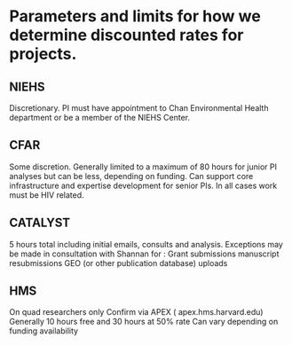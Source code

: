 # Parameters and limits for how we determine discounted rates for projects.

## NIEHS
Discretionary. 
PI must have appointment to Chan Environmental Health department or be a member of the NIEHS Center. 

## CFAR
Some discretion. 
Generally limited to a maximum of 80 hours for junior PI analyses but can be less, depending on funding.
Can support core infrastructure and expertise development for senior PIs. 
In all cases work must be HIV related.

## CATALYST
5 hours total including initial emails, consults and analysis.
Exceptions may be made in consultation with Shannan for :
Grant submissions 
manuscript resubmissions 
GEO (or other publication database) uploads

## HMS
On quad researchers only 
Confirm via APEX ( apex.hms.harvard.edu)
Generally 10 hours free and 30 hours at 50% rate
Can vary depending on funding availability


